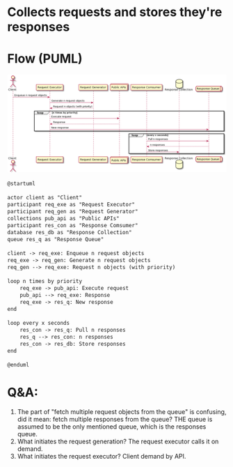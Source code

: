# Collects requests and stores they're responses

# Flow (PUML)

![Diagram](flow.png)

```puml
@startuml

actor client as "Client"
participant req_exe as "Request Executor"
participant req_gen as "Request Generator"
collections pub_api as "Public APIs"
participant res_con as "Response Comsumer"
database res_db as "Response Collection"
queue res_q as "Response Queue"

client -> req_exe: Enqueue n request objects
req_exe -> req_gen: Generate n request objects
req_gen --> req_exe: Request n objects (with priority)

loop n times by priority
    req_exe -> pub_api: Execute request
    pub_api --> req_exe: Response
    req_exe -> res_q: New response
end

loop every x seconds
    res_con -> res_q: Pull n responses
    res_q --> res_con: n responses
    res_con -> res_db: Store responses
end

@enduml
```

# Q&A:
1. The part of "fetch multiple request objects from the queue" is confusing, did it mean: fetch multiple responses from the queue? THE queue is assumed to be the only mentioned queue, which is the responses queue.
2. What initiates the request generation? The request executor calls it on demand.
3. What initiates the request executor? Client demand by API.
